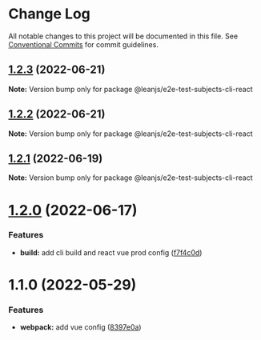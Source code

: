 # Change Log

All notable changes to this project will be documented in this file.
See [Conventional Commits](https://conventionalcommits.org) for commit guidelines.

## [1.2.3](https://github.com/leanjs/leanjs/compare/@leanjs/e2e-test-subjects-cli-react@1.2.2...@leanjs/e2e-test-subjects-cli-react@1.2.3) (2022-06-21)

**Note:** Version bump only for package @leanjs/e2e-test-subjects-cli-react





## [1.2.2](https://github.com/leanjs/leanjs/compare/@leanjs/e2e-test-subjects-cli-react@1.2.1...@leanjs/e2e-test-subjects-cli-react@1.2.2) (2022-06-21)

**Note:** Version bump only for package @leanjs/e2e-test-subjects-cli-react





## [1.2.1](https://github.com/leanjs/leanjs/compare/@leanjs/e2e-test-subjects-cli-react@1.2.0...@leanjs/e2e-test-subjects-cli-react@1.2.1) (2022-06-19)

**Note:** Version bump only for package @leanjs/e2e-test-subjects-cli-react





# [1.2.0](https://github.com/leanjs/leanjs/compare/@leanjs/e2e-test-subjects-cli-react@1.1.0...@leanjs/e2e-test-subjects-cli-react@1.2.0) (2022-06-17)


### Features

* **build:** add cli build and react vue prod config ([f7f4c0d](https://github.com/leanjs/leanjs/commit/f7f4c0d34f0f14a8445d5ab8edc0fe9b7499ce0f))





# 1.1.0 (2022-05-29)


### Features

* **webpack:** add vue config ([8397e0a](https://github.com/leanjs/leanjs/commit/8397e0aeb8b4d4278213f227ac003c71d9e3db39))
